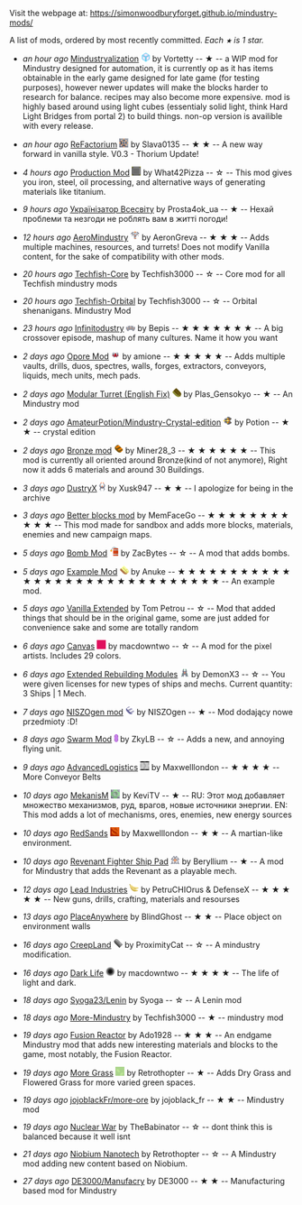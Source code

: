 
Visit the webpage at: https://simonwoodburyforget.github.io/mindustry-mods/

A list of mods, ordered by most recently committed. *Each `★` is 1 star.*


  - *an hour ago* [Mindustryalization](https://github.com/Vortetty/Mindustryalization) ![](images/mindustryalization-icon.png) by Vortetty -- ★  -- a WIP mod for Mindustry designed for automation, it is currently op as it has items obtainable in the early game designed for late game (for testing purposes), however newer updates will make the blocks harder to research for balance. recipes may also become more expensive. mod is highly based around using light cubes (essentialy solid light, think Hard Light Bridges from portal 2) to build things. non-op version is availible with every release.

  - *an hour ago* [ReFactorium](https://github.com/Slava0135/ReFactorium) ![](images/refactorium-icon.png) by Slava0135 -- ★ ★  -- A new way forward in vanilla style. V0.3 - Thorium Update!

  - *4 hours ago* [Production Mod](https://github.com/What42Pizza/Mindustry-Production-Mod) ![](images/mindustry-production-mod-icon.png) by What42Pizza -- ☆ -- This mod gives you iron, steel, oil processing, and alternative ways of generating materials like titanium.

  - *9 hours ago* [Українізатор Всесвіту](https://github.com/Prosta4okua/Ukrajinisator)  by Prosta4ok_ua -- ★  -- Нехай проблеми та незгоди не роблять вам в житті погоди!

  - *12 hours ago* [AeroMindustry](https://github.com/AeronGreva/AeroMindustry) ![](images/aeromindustry-icon.png) by AeronGreva -- ★ ★ ★  -- Adds multiple machines, resources, and turrets!
Does not modify Vanilla content, for the sake of compatibility with other mods.

  - *20 hours ago* [Techfish-Core](https://github.com/TechFish3000/Techfish-Core)  by Techfish3000 -- ☆ -- Core mod for all Techfish mindustry mods

  - *20 hours ago* [Techfish-Orbital](https://github.com/TechFish3000/Techfish-Orbital)  by Techfish3000 -- ☆ -- Orbital shenanigans. Mindustry Mod

  - *23 hours ago* [Infinitodustry](https://github.com/ThatOneBepis/Infinitodustry) ![](images/infinitodustry-icon.png) by Bepis -- ★ ★ ★ ★ ★ ★ ★  -- A big crossover episode, mashup of many cultures. Name it how you want

  - *2 days ago* [Opore Mod](https://github.com/xamionex/Opore-Mod) ![](images/opore-mod-icon.png) by amione -- ★ ★ ★ ★ ★  -- Adds multiple vaults, drills, duos, spectres, walls, forges, extractors, conveyors, liquids, mech units, mech pads.

  - *2 days ago* [Modular Turret (English Fix)](https://github.com/xhz313123/Modular-Turret) ![](images/modular-turret-icon.png) by Plas_Gensokyo -- ★  -- An Mindustry mod

  - *2 days ago* [AmateurPotion/Mindustry-Crystal-edition](https://github.com/AmateurPotion/Mindustry-Crystal-edition) ![](images/mindustry-crystal-edition-icon.png) by Potion -- ★ ★  -- crystal edition

  - *2 days ago* [Bronze mod](https://github.com/Miner28/Bronze-Mod) ![](images/bronze-mod-icon.png) by Miner28_3 -- ★ ★ ★ ★ ★ ★  -- This mod is currently all oriented around Bronze(kind of not anymore), Right now it adds 6 materials and around 30 Buildings.

  - *3 days ago* [DustryX](https://github.com/Xusk947/DustryX) ![](images/dustryx-icon.png) by Xusk947 -- ★ ★  -- I apologize for being in the archive

  - *3 days ago* [Better blocks mod](https://github.com/MemFaceGo/Better-Blocks-Mod)  by MemFaceGo -- ★ ★ ★ ★ ★ ★ ★ ★ ★ ★ ★  -- This mod made for sandbox and adds more blocks, materials, enemies and new campaign maps.

  - *5 days ago* [Bomb Mod](https://github.com/ZacBytes/BombMod) ![](images/bombmod-icon.png) by ZacBytes -- ☆ -- A mod that adds bombs.

  - *5 days ago* [Example Mod](https://github.com/Anuken/ExampleMod) ![](images/examplemod-icon.png) by Anuke -- ★ ★ ★ ★ ★ ★ ★ ★ ★ ★ ★ ★ ★ ★ ★ ★ ★ ★ ★ ★ ★ ★ ★ ★ ★ ★ ★ ★ ★ ★  -- An example mod.

  - *5 days ago* [Vanilla Extended](https://github.com/ballgamer56/VanillaExtended)  by Tom Petrou -- ☆ -- Mod that added things that should be in the original game, some are just added for convenience sake and some are totally random

  - *6 days ago* [Canvas](https://github.com/ZkyLB/Canvas) ![](images/canvas-icon.png) by macdowntwo -- ☆ -- A mod for the pixel artists. Includes 29 colors.

  - *6 days ago* [Extended Rebuilding Modules](https://github.com/DemonX3/DemonX3-ERM) ![](images/demonx3-erm-icon.png) by DemonX3 -- ☆ -- You were given licenses for new types of ships and mechs. Current quantity: 3 Ships | 1 Mech.

  - *7 days ago* [NISZOgen mod](https://github.com/niszogen/mindustrymod1) ![](images/mindustrymod1-icon.png) by NISZOgen -- ★  -- Mod dodający nowe przedmioty :D!

  - *8 days ago* [Swarm Mod](https://github.com/ZkyLB/Swarm-Mod) ![](images/swarm-mod-icon.png) by ZkyLB -- ☆ -- Adds a new, and annoying flying unit.

  - *9 days ago* [AdvancedLogistics](https://github.com/Maxwelllondon92/AdvancedLogisticsMod) ![](images/advancedlogisticsmod-icon.png) by Maxwelllondon -- ★ ★ ★ ★  -- More Conveyor Belts

  - *10 days ago* [MekanisM](https://github.com/KeviTV/MekanisM) ![](images/mekanism-icon.png) by KeviTV -- ★  -- RU: Этот мод добавляет множество механизмов, руд, врагов, новые источники энергии.
EN: This mod adds a lot of mechanisms, ores, enemies, new energy sources

  - *10 days ago* [RedSands](https://github.com/Maxwelllondon92/RedSands) ![](images/redsands-icon.png) by Maxwelllondon -- ★ ★  -- A martian-like environment.

  - *10 days ago* [Revenant Fighter Ship Pad](https://github.com/BasedUser/RevenantMod) ![](images/revenantmod-icon.png) by Beryllium -- ★  -- A mod for Mindustry that adds the Revenant as a playable mech.

  - *12 days ago* [Lead Industries](https://github.com/PetruCHIOrus/lead_ind) ![](images/lead_ind-icon.png) by PetruCHIOrus & DefenseX -- ★ ★ ★ ★ ★  -- New guns, drills, crafting, materials and resourses

  - *13 days ago* [PlaceAnywhere](https://github.com/BlindGhostPL/PlaceAnywhere)  by BlindGhost -- ★ ★  -- Place object on environment walls

  - *16 days ago* [CreepLand](https://github.com/ProximityCatz/CreepLand) ![](images/creepland-icon.png) by ProximityCat -- ☆ -- A mindustry modification.

  - *16 days ago* [Dark Life](https://github.com/ZkyLB/Dark-Life) ![](images/dark-life-icon.png) by macdowntwo -- ★ ★ ★ ★  -- The life of light and dark.

  - *18 days ago* [Syoga23/Lenin](https://github.com/Syoga23/Lenin)  by Syoga -- ☆ -- A Lenin mod

  - *18 days ago* [More-Mindustry](https://github.com/TechFish3000/More-Mindustry)  by Techfish3000 -- ★  -- mindustry mod

  - *19 days ago* [Fusion Reactor](https://github.com/ado1928/Fusion-Reactor-mod)  by Ado1928 -- ★ ★ ★  -- An endgame Mindustry mod that adds new interesting materials and blocks to the game, most notably, the Fusion Reactor.

  - *19 days ago* [More Grass](https://github.com/Retrothopter/More-Grass) ![](images/more-grass-icon.png) by Retrothopter -- ★  -- Adds Dry Grass and Flowered Grass for more varied green spaces.

  - *19 days ago* [jojoblackFr/more-ore](https://github.com/jojoblackFr/more-ore)  by jojoblack_fr -- ★ ★  -- Mindustry mod

  - *19 days ago* [Nuclear War](https://github.com/TheBabinator/NuclearWar)  by TheBabinator -- ☆ -- dont think this is balanced because it well isnt

  - *21 days ago* [Niobium Nanotech](https://github.com/Retrothopter/Niobium-Nanotech)  by Retrothopter -- ☆ -- A Mindustry mod adding new content based on Niobium.

  - *27 days ago* [DE3000/Manufacry](https://github.com/DE3000/Manufacry)  by DE3000 -- ★ ★  -- Manufacturing based mod for Mindustry

